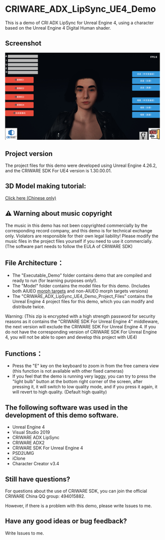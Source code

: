 # CRIWARE_ADX_LipSync_UE4_Demo


This is a demo of CRI ADX LipSync for Unreal Engine 4, using a character based on the Unreal Engine 4 Digital Human shader.

## Screenshot

![](https://raw.githubusercontent.com/YuQing-Ding/CRIWARE_ADX2_LipSync_UE4_Demo/main/CRI_ADX_LipSync_DH_Demo%202021-09-13%2002-09-05-184.jpg?token=AQSMSOXZNNHDOD7ESNQT3XDBJAL7M)


## Project version
The project files for this demo were developed using Unreal Engine 4.26.2, and the CRIWARE SDK For UE4 version is 1.30.00.01.




## 3D Model making tutorial:
[Click here (Chinese only)](https://www.bilibili.com/video/BV1o34y1D7yM)

## ⚠ Warning about music copyright
The music in this demo has not been copyrighted commercially by the corresponding record company, and this demo is for technical exchange only. Violators are responsible for their own legal liability! Please modify the music files in the project files yourself if you need to use it commercially. (The software part needs to follow the EULA of CRIWARE SDK)

## File Architecture：
* The "Executable_Demo" folder contains demo that are compiled and ready to run (for learning purposes only!).
* The "Model" folder contains the model files for this demo. (Includes both AIUEO [morph targets](https://en.wikipedia.org/wiki/Morph_target_animation) and non-AIUEO morph targets versions)
* The "CRIWARE_ADX_LipSync_UE4_Demo_Project_Files" contains the Unreal Engine 4 project files for this demo, which you can modify and distribute twice.

Warning: (This zip is encrypted with a high strength password for security reasons as it contains the "CRIWARE SDK For Unreal Engine 4" middleware, the next version will exclude the CRIWARE SDK For Unreal Engine 4. If you do not have the corresponding version of CRIWARE SDK For Unreal Engine 4, you will not be able to open and develop this project with UE4)


## Functions：
* Press the "E" key on the keyboard to zoom in from the free camera view (this function is not available with other fixed cameras)
* If you feel that the demo is running very laggy, you can try to press the "light bulb" button at the bottom right corner of the screen, after pressing it, it will switch to low quality mode, and if you press it again, it will revert to high quality. (Default high quality)


## The following software was used in the development of this demo software.
* Unreal Engine 4
* Visual Studio 2019
* CRIWARE ADX LipSync
* CRIWARE ADX2
* CRIWARE SDK For Unreal Engine 4
* PSD2UMG
* iClone
* Character Creator v3.4

## Still have questions?
For questions about the use of CRIWARE SDK, you can join the official CRIWARE China QQ group: 494015882.

However, if there is a problem with this demo, please write Issues to me.

## Have any good ideas or bug feedback?
Write Issues to me.
